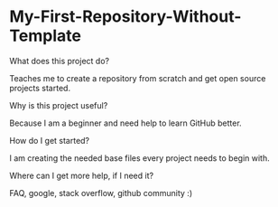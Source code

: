 # My-First-Repository-Without-Template

What does this project do?

Teaches me to create a repository from scratch and get open source projects started.

Why is this project useful?

Because I am a beginner and need help to learn GitHub better.

How do I get started?

I am creating the needed base files every project needs to begin with.

Where can I get more help, if I need it?

FAQ, google, stack overflow, github community :)
